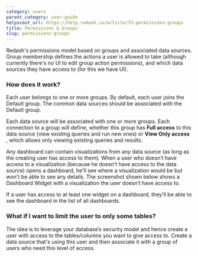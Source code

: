 ```yaml
---
category: users
parent_category: user-guide
helpscout_url: https://help.redash.io/article/73-permissions-groups
title: Permissions & Groups
slug: permissions-groups
---
```


Redash's permissions model based on groups and associated data sources. Group
membership defines the actions a user is allowed to take (although currently
there's no UI to edit group action permissions), and which data sources they
have access to (for this we have UI).

### How does it work?

Each user belongs to one or more groups. By default, each user joins the
Default group. The common data sources should be associated with the Default
group.

Each data source will be associated with one or more groups. Each connection
to a group will define, whether this group has **Full access** to this data
source (view existing queries and run new ones) or **View Only access** ,
which allows only viewing existing queries and results.

Any dashboard can contain visualizations from any data source (as long as the
creating user has access to them). When a user who doesn’t have access to a
visualization (because he doesn’t have access to the data source) opens a
dashboard, he'll see where a visualization would be but won't be able to see
any details. The screenshot shown below shows a Dashboard Widget with a
visualization the user doesn’t have access to.

If a user has access to at least one widget on a dashboard, they'll be able to
see the dashboard in the list of all dashboards.

### What if I want to limit the user to only some tables?

The idea is to leverage your database’s security model and hence create a user
with access to the tables/columns you want to give access to. Create a data
source that's using this user and then associate it with a group of users who
need this level of access.
